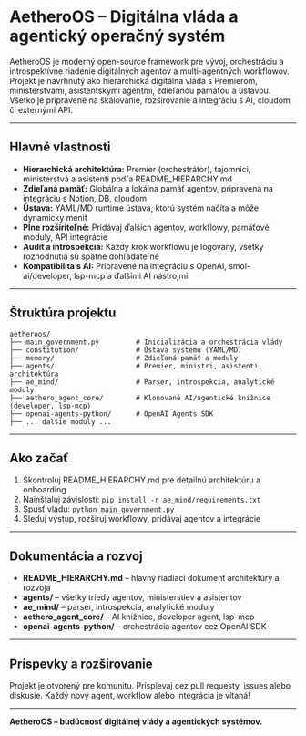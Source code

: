 # AetheroOS – Digitálna vláda a agentický operačný systém

AetheroOS je moderný open-source framework pre vývoj, orchestráciu a introspektívne riadenie digitálnych agentov a multi-agentných workflowov. Projekt je navrhnutý ako hierarchická digitálna vláda s Premierom, ministerstvami, asistentskými agentmi, zdieľanou pamäťou a ústavou. Všetko je pripravené na škálovanie, rozširovanie a integráciu s AI, cloudom či externými API.

---

## Hlavné vlastnosti
- **Hierarchická architektúra:** Premier (orchestrátor), tajomníci, ministerstvá a asistenti podľa README_HIERARCHY.md
- **Zdieľaná pamäť:** Globálna a lokálna pamäť agentov, pripravená na integráciu s Notion, DB, cloudom
- **Ústava:** YAML/MD runtime ústava, ktorú systém načíta a môže dynamicky meniť
- **Plne rozšíriteľné:** Pridávaj ďalších agentov, workflowy, pamäťové moduly, API integrácie
- **Audit a introspekcia:** Každý krok workflowu je logovaný, všetky rozhodnutia sú spätne dohľadateľné
- **Kompatibilita s AI:** Pripravené na integráciu s OpenAI, smol-ai/developer, lsp-mcp a ďalšími AI nástrojmi

---

## Štruktúra projektu

```
aetheroos/
├── main_government.py         # Inicializácia a orchestrácia vlády
├── constitution/              # Ústava systému (YAML/MD)
├── memory/                    # Zdieľaná pamäť a moduly
├── agents/                    # Premier, ministri, asistenti, architektúra
├── ae_mind/                   # Parser, introspekcia, analytické moduly
├── aethero_agent_core/        # Klonované AI/agentické knižnice (developer, lsp-mcp)
├── openai-agents-python/      # OpenAI Agents SDK
├── ... ďalšie moduly ...
```

---

## Ako začať
1. Skontroluj README_HIERARCHY.md pre detailnú architektúru a onboarding
2. Nainštaluj závislosti: `pip install -r ae_mind/requirements.txt`
3. Spusť vládu: `python main_government.py`
4. Sleduj výstup, rozširuj workflowy, pridávaj agentov a integrácie

---

## Dokumentácia a rozvoj
- **README_HIERARCHY.md** – hlavný riadiaci dokument architektúry a rozvoja
- **agents/** – všetky triedy agentov, ministerstiev a asistentov
- **ae_mind/** – parser, introspekcia, analytické moduly
- **aethero_agent_core/** – AI knižnice, developer agent, lsp-mcp
- **openai-agents-python/** – orchestrácia agentov cez OpenAI SDK

---

## Príspevky a rozširovanie
Projekt je otvorený pre komunitu. Prispievaj cez pull requesty, issues alebo diskusie. Každý nový agent, workflow alebo integrácia je vítaná!

---

**AetheroOS – budúcnosť digitálnej vlády a agentických systémov.**
